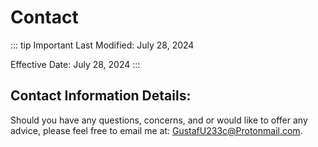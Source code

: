# Contact

::: tip Important
Last Modified: July 28, 2024

Effective Date: July 28, 2024
:::

## Contact Information Details:
Should you have any questions, concerns, and or would like to offer any advice, please feel free to email me at: GustafU233c@Protonmail.com.